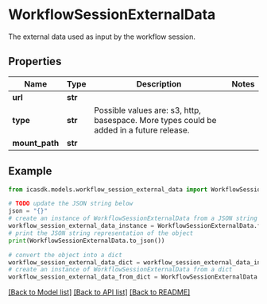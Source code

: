 # WorkflowSessionExternalData

The external data used as input by the workflow session.

## Properties

Name | Type | Description | Notes
------------ | ------------- | ------------- | -------------
**url** | **str** |  | 
**type** | **str** | Possible values are: s3, http, basespace. More types could be added in a future release. | 
**mount_path** | **str** |  | 

## Example

```python
from icasdk.models.workflow_session_external_data import WorkflowSessionExternalData

# TODO update the JSON string below
json = "{}"
# create an instance of WorkflowSessionExternalData from a JSON string
workflow_session_external_data_instance = WorkflowSessionExternalData.from_json(json)
# print the JSON string representation of the object
print(WorkflowSessionExternalData.to_json())

# convert the object into a dict
workflow_session_external_data_dict = workflow_session_external_data_instance.to_dict()
# create an instance of WorkflowSessionExternalData from a dict
workflow_session_external_data_from_dict = WorkflowSessionExternalData.from_dict(workflow_session_external_data_dict)
```
[[Back to Model list]](../README.md#documentation-for-models) [[Back to API list]](../README.md#documentation-for-api-endpoints) [[Back to README]](../README.md)


